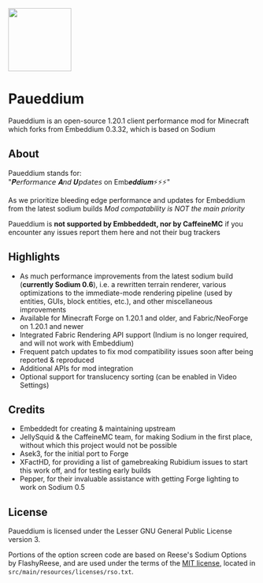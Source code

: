 <img src="https://media.istockphoto.com/id/185244309/photo/work-in-progress.jpg?s=612x612&w=0&k=20&c=ECQ9StWhFTfFjWg_yt8ITEyAuZpRLVV8akD20jagc-Y=" width="128">

# Paueddium

Paueddium is an open-source 1.20.1 client performance mod for Minecraft which forks from Embeddium 0.3.32, which is based on Sodium


## About

Paueddium stands for:<br> 
"𝑷𝘦𝘳𝘧𝘰𝘳𝘮𝘢𝘯𝘤𝘦 𝑨𝘯𝘥 𝑼𝘱𝘥𝘢𝘵𝘦𝘴 on Emb𝒆𝒅𝒅𝒊𝒖𝒎⚡⚡⚡"

As we prioritize bleeding edge performance and updates for Embeddium from the latest sodium builds *Mod compatability is NOT the main priority*

Paueddium is **not supported by Embbeddedt, nor by CaffeineMC** if you encounter any issues report them here and not their bug trackers

## Highlights

* As much performance improvements from the latest sodium build (**currently Sodium 0.6**), i.e. a rewritten terrain renderer, various optimizations to the immediate-mode rendering pipeline (used by entities, GUIs, block entities, etc.), and other miscellaneous improvements
* Available for Minecraft Forge on 1.20.1 and older, and Fabric/NeoForge on 1.20.1 and newer
* Integrated Fabric Rendering API support (Indium is no longer required, and will not work with Embeddium)
* Frequent patch updates to fix mod compatibility issues soon after being reported & reproduced
* Additional APIs for mod integration
* Optional support for translucency sorting (can be enabled in Video Settings)

## Credits

* Embeddedt for creating & maintaining upstream
* JellySquid & the CaffeineMC team, for making Sodium in the first place, without which this project would not be possible
* Asek3, for the initial port to Forge
* XFactHD, for providing a list of gamebreaking Rubidium issues to start this work off, and for testing early builds
* Pepper, for their invaluable assistance with getting Forge lighting to work on Sodium 0.5

## License

Paueddium is licensed under the Lesser GNU General Public License version 3.

Portions of the option screen code are based on Reese's Sodium Options by FlashyReese, and are used under the terms of
the [MIT license](https://opensource.org/license/mit), located in `src/main/resources/licenses/rso.txt`. 
